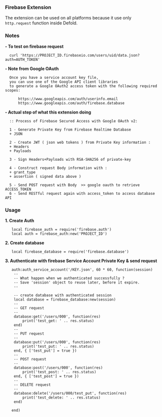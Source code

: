 ### Firebase Extension
The extension can be used on all platforms because it use only `http.request` function inside Defold.

### Notes

**- To test on firebase request**

      curl 'https://PROJECT_ID.firebaseio.com/users/uid/data.json?auth=AUTH_TOKEN'


**- Note from Google OAuth**

      Once you have a service account key file, 
      you can use one of the Google API client libraries 
      to generate a Google OAuth2 access token with the following required scopes:

          https://www.googleapis.com/auth/userinfo.email
          https://www.googleapis.com/auth/firebase.database


**- Actual step of what this extension doing**

      :: Process of Firebase Secured Access with Google OAuth v2: 

      1 - Generate Private Key from Firebase Realtime Database 
      + JSON

      2 - Create JWT ( json web tokens ) from Private Key information : 
      + Headers 
      + Payloads

      3 - Sign Headers+Payloads with RSA-SHA256 of private-key

      4 - Construct request Body information with :
      + grant_type 
      + assertion ( signed data above )

      5 - Send POST request with Body  >> google oauth to retrieve ACCESS_TOKEN
      6 - Send RESTful request again with access_token to access database API


### Usage 

**1. Create Auth**

       local firebase_auth = require('firebase.auth')
       local auth = firebase_auth:new('PROJECT_ID')
      
**2. Create database**

       local firebase_database = require('firebase.database')
      
**3. Authenticate with firebase Service Account Private Key & send request**

       auth:auth_service_account('/KEY.json', 60 * 60, function(session)
		--
		-- What happen when we authenticated successfully ?
		-- Save 'session' object to reuse later, before it expire.
		--

	    -- create database with authenticated session
	    local database = firebase_database:new(session)
	    --
	    -- GET request
	    --
        database:get('/users/000', function(res)
			print('test_get: ' .. res.status)
		end)
		--
	    -- PUT request
	    --
        database:put('/users/000', function(res)
			print('test_put: ' .. res.status)
		end, { ['test_put'] = true })
	    --
	    -- POST request
	    --
		database:post('/users/000', function(res)
			print('test_post: ' .. res.status)
		end, { ['test_post'] = true })
	    --
	    -- DELETE request
	    --
		database:delete('/users/000/test_put', function(res)
			print('test_delete: ' .. res.status)
		end)
            
       end)
      
